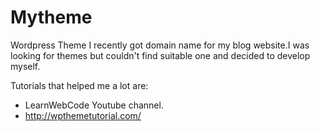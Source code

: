 # Mytheme
Wordpress Theme
I recently got domain name for my blog website.I was looking for themes but couldn't find suitable one and decided to develop myself.

Tutorials that helped me a lot are:

- LearnWebCode Youtube channel.
- http://wpthemetutorial.com/



